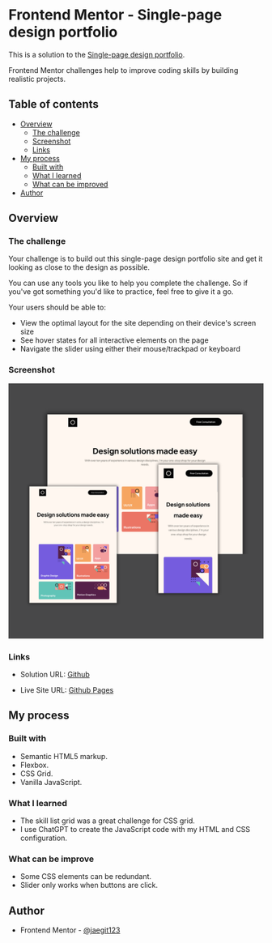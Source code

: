 # Frontend Mentor - Single-page design portfolio

This is a solution to the [Single-page design portfolio](https://www.frontendmentor.io/challenges/singlepage-design-portfolio-2MMhyhfKVo/hub). 

Frontend Mentor challenges help to improve coding skills by building realistic projects. 

## Table of contents

- [Overview](#overview)
  - [The challenge](#the-challenge)
  - [Screenshot](#screenshot)
  - [Links](#links)
- [My process](#my-process)
  - [Built with](#built-with)
  - [What I learned](#what-i-learned)
  - [What can be improved](#What-can-be-improve)
- [Author](#author)

## Overview

### The challenge

Your challenge is to build out this single-page design portfolio site and get it looking as close to the design as possible.

You can use any tools you like to help you complete the challenge. So if you've got something you'd like to practice, feel free to give it a go.

Your users should be able to:

- View the optimal layout for the site depending on their device's screen size
- See hover states for all interactive elements on the page
- Navigate the slider using either their mouse/trackpad or keyboard

### Screenshot

![](assets\assets\preview.png)

### Links

- Solution URL: [Github](https://github.com/jaedevgithub/singlePageWebsitePortfolio)

- Live Site URL: [Github Pages](https://jaedevgithub.github.io/singlePageWebsitePortfolio/)

## My process

### Built with

- Semantic HTML5 markup.
- Flexbox.
- CSS Grid.
- Vanilla JavaScript.

### What I learned

- The skill list grid was a great challenge for CSS grid.
- I use ChatGPT to create the JavaScript code with my HTML and CSS configuration.


### What can be improve

- Some CSS elements can be redundant.
- Slider only works when buttons are click.

## Author

- Frontend Mentor - [@jaegit123](https://www.frontendmentor.io/profile/jaegit123)
